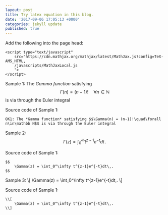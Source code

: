 ```yaml
---
layout: post
title: Try latex equation in this blog.
date: '2017-09-06 17:05:13 +0000'
categories: jekyll update
published: true
--- 
```


<script type="text/javascript"
	src="https://cdn.mathjax.org/mathjax/latest/MathJax.js?config=TeX-AMS_HTML,
	/javascripts/MathJaxLocal.js
">
</script>

Add the following into the page head:

	<script type="text/javascript"
		src="https://cdn.mathjax.org/mathjax/latest/MathJax.js?config=TeX-AMS_HTML,
		/javascripts/MathJaxLocal.js
		">
	</script>

Sample 1:
The *Gamma function* satisfying $$\Gamma(n) = (n-1)!\quad\forall
n\in\mathbb N$$ is via through the Euler integral

Source code of Sample 1:

	OK1: The *Gamma function* satisfying $$\Gamma(n) = (n-1)!\quad\forall
	n\in\mathbb N$$ is via through the Euler integral


Sample 2:
$$
\Gamma(z) = \int_0^\infty t^{z-1}e^{-t}dt\,.
$$

Source code of Sample 1:

	$$
		\Gamma(z) = \int_0^\infty t^{z-1}e^{-t}dt\,.
	$$

Sample 3:
\\[
\Gamma(z) = \int_0^\infty t^{z-1}e^{-t}dt\,.
\\]

Source code of Sample 1:

	\\[
		\Gamma(z) = \int_0^\infty t^{z-1}e^{-t}dt\,.
	\\]

